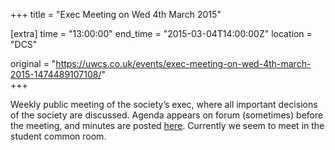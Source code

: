 +++
title = "Exec Meeting on Wed 4th March 2015"

[extra]
time = "13:00:00"
end_time = "2015-03-04T14:00:00Z"
location = "DCS"

original = "https://uwcs.co.uk/events/exec-meeting-on-wed-4th-march-2015-1474489107108/"    
+++

Weekly public meeting of the society’s exec, where all important decisions of the society are discussed. Agenda appears on forum (sometimes) before the meeting, and minutes are posted [here](https://uwcs.co.uk/minutes/). Currently we seem to meet in the student common room.

